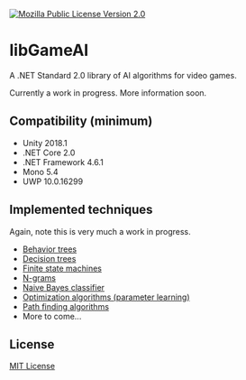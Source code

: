 [![Mozilla Public License Version 2.0](https://img.shields.io/badge/license-MPLv2-yellowgreen.svg)](https://opensource.org/licenses/MPL-2.0)

# libGameAI

A .NET Standard 2.0 library of AI algorithms for video games.

Currently a work in progress. More information soon.

## Compatibility (minimum)

* Unity 2018.1
* .NET Core 2.0
* .NET Framework 4.6.1
* Mono 5.4
* UWP 10.0.16299

## Implemented techniques

Again, note this is very much a work in progress.

* [Behavior trees](lib/BehaviorTrees)
* [Decision trees](lib/DecisionTrees)
* [Finite state machines](lib/FSMs)
* [N-grams](lib/NGrams)
* [Naive Bayes classifier](lib/NaiveBayes)
* [Optimization algorithms (parameter learning)](lib/Optimizers)
* [Path finding algorithms](lib/PathFinding)
* More to come...

## License

[MIT License](LICENSE)
